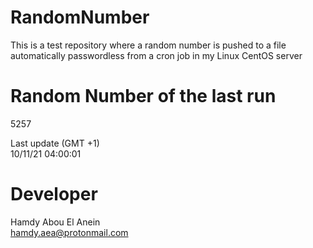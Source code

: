 # RandomNumber    
This is a test repository where a random number is pushed to a file automatically passwordless from a cron job in my Linux CentOS server    
# Random Number of the last run   
5257
      
Last update (GMT +1)    
10/11/21 04:00:01
# Developer    
Hamdy Abou El Anein   
hamdy.aea@protonmail.com
